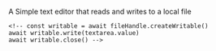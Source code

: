 A Simple text editor that reads and writes to a local file

<!-- 
    const [handle] = await window.showOpenFilePicker()
    fileHandle = handle
    const file = await handle.getFile()
    const text = await file.text()
    textarea.value = text -->

    
    <!-- const writable = await fileHandle.createWritable()
    await writable.write(textarea.value)
    await writable.close() -->